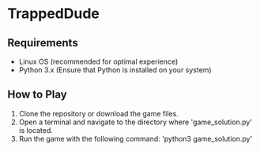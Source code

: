 # TrappedDude

## Requirements

- Linux OS (recommended for optimal experience)
- Python 3.x (Ensure that Python is installed on your system)

## How to Play

1. Clone the repository or download the game files.
2. Open a terminal and navigate to the directory where 'game_solution.py' is located.
3. Run the game with the following command: 'python3 game_solution.py'
